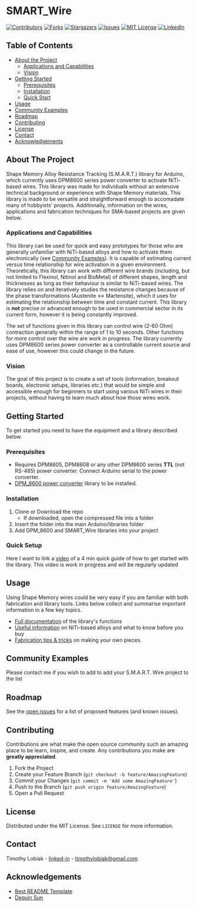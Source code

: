 # SMART_Wire

<!-- PROJECT SHIELDS -->
[![Contributors][contributors-shield]][contributors-url]
[![Forks][forks-shield]][forks-url]
[![Stargazers][stars-shield]][stars-url]
[![Issues][issues-shield]][issues-url]
[![MIT License][license-shield]][license-url]
[![LinkedIn][linkedin-shield]][linkedin-url]


<!-- PROJECT LOGO -->
<!--
***<br />
***<p align="center">
***  <a href="https://github.com/Lotiq/SMART_Wire">
***    <img src="images/logo.png" alt="Logo" width="80" height="80">
***  </a>
***
***  <h3 align="center">SMART_Wire</h3>
***
***  <p align="center">
***   An awesome README  to jumpstart your projects!
***    <br />
***    <a href="https://github.com/Lotiq/SMART_Wire"><strong>Explore the docs »</strong></a>
***    <br />
***    <br />
***    <a href="https://github.com/Lotiq/SMART_Wire">View Demo</a>
***    ·
***    <a href="https://github.com/Lotiq/SMART_Wire/issues">Report Bug</a>
***    ·
***    <a href="https://github.com/Lotiq/SMART_Wire/issues">Request Feature</a>
***  </p>
***</p>
-->


<!-- TABLE OF CONTENTS -->
## Table of Contents

* [About the Project](#about-the-project)
  * [Applications and Capabilities](#applications-and-capabilities)
  * [Vision](#vision)
* [Getting Started](#getting-started)
  * [Prerequisites](#prerequisites)
  * [Installation](#installation)
  * [Quick Start](#quick-start)
* [Usage](#usage)
* [Community Examples](#community-examples)
* [Roadmap](#roadmap)
* [Contributing](#contributing)
* [License](#license)
* [Contact](#contact)
* [Acknowledgements](#acknowledgements)



<!-- ABOUT THE PROJECT -->
## About The Project

Shape Memory Alloy Resistance Tracking (S.M.A.R.T.) library for Arduino, which currently uses DPM8600 series power converter to activate NiTi-based wires. This library was made for individuals without an extensive technical background or experience with Shape Memory materials. This library is made to be versatile and straightforward enough to accomadate many of hobbyists' projects. Additionally, information on the wires, applications and fabrication techniques for SMA-based projects are given below.


### Applications and Capabilities

This library can be used for quick and easy prototypes for those who are generally unfamiliar with NiTi-based alloys and how to activate them electronically (see [Community Examples](##community-examples)). It is capable of estimating current versus time relationship for wire activation in a given environment. Theoretically, this library can work with different wire brands (including, but not limited to Flexinol, Nitinol and BioMetal) of different shapes, length and thicknesses as long as their behaviour is similar to NiTi-based wires. The library relies on and iteratively studies the resistance changes because of the phase transformations (Austenite <-> Martensite), which it uses for estimating the relationship between time and constant current. This library is **not** precise or advanced enough to be used in commercial sector in its current form, however it is being constantly improved. 

The set of functions given in this library can control wire (2-60 Ohm) contraction generally within the range of 1 to 10 seconds. Other functions for more control over the wire are work in progress. The library currently uses DPM8600 series power converter as a controllable current source and ease of use, however this could change in the future.

### Vision

The goal of this project is to create a set of tools (information, breakout boards, electronic setups, libraries etc.) that would be simple and accessible enough for beginners to start using various NiTi wires in their projects, without having to learn much about how those wires work.


<!-- GETTING STARTED -->
## Getting Started

To get started you need to have the equipment and a library described below.

### Prerequisites

* Requires DPM8605, DPM8608 or any other DPM8600 series **TTL** (not RS-485) power converter. Connect Arduino serial to the power converter.
* [DPM_8600 power converter](https://github.com/Lotiq/DPM_8600) library to be installed.

### Installation

1. Clone or Download the repo
    - If downloaded, open the compressed file into a folder
2. Insert the folder into the main Arduino/libraries folder
3. Add DPM_8600 and SMART_Wire libraries into your project

### Quick Setup
Here I want to link a [video](https://vimeo.com/407255823/9682c160d5) of a 4 min quick guide of how to get started with the library. This video is work in progress and will be regularly updated


## Usage

Using Shape Memory wires could be very easy if you are familiar with both fabrication and library tools. Links below collect and summarise important information in a few key topics.

* [Full documentation](https://github.com/Lotiq/SMART_Wire/blob/master/SMART_Wire.h) of the library's functions
* [Useful information](https://github.com/Lotiq/SMART_Wire/blob/master/information/usefulinfo.md) on NiTi-based alloys and what to know before you buy
* [Fabrication tips & tricks](https://github.com/Lotiq/SMART_Wire/blob/master/information/fabrication.md) on making your own pieces.


<!-- USAGE EXAMPLES -->
## Community Examples

Please contact me if you wish to add to add your S.M.A.R.T. Wire project to the list


<!-- ROADMAP -->
## Roadmap

See the [open issues](https://github.com/Lotiq/SMART_Wire/issues) for a list of proposed features (and known issues).


<!-- CONTRIBUTING -->
## Contributing

Contributions are what make the open source community such an amazing place to be learn, inspire, and create. Any contributions you make are **greatly appreciated**.

1. Fork the Project
2. Create your Feature Branch (`git checkout -b feature/AmazingFeature`)
3. Commit your Changes (`git commit -m 'Add some AmazingFeature'`)
4. Push to the Branch (`git push origin feature/AmazingFeature`)
5. Open a Pull Request



<!-- LICENSE -->
## License

Distributed under the MIT License. See `LICENSE` for more information.



<!-- CONTACT -->
## Contact

Timothy Lobiak - [linked-in](http://linkedin.com/in/timothy-lobiak-045792151) - timothylobiak@gmail.com


<!-- ACKNOWLEDGEMENTS -->
## Acknowledgements
* [Best README Template](https://github.com/othneildrew/Best-README-Template)
* [Dequin Sun](https://github.com/DeqingSun)





<!-- MARKDOWN LINKS & IMAGES -->
[contributors-shield]: https://img.shields.io/github/contributors/Lotiq/SMART_Wire.svg?style=flat-square
[contributors-url]: https://github.com/Lotiq/SMART_Wire/graphs/contributors
[forks-shield]: https://img.shields.io/github/forks/Lotiq/SMART_Wire.svg?style=flat-square
[forks-url]: https://github.com/Lotiq/SMART_Wire/network/members
[stars-shield]: https://img.shields.io/github/stars/Lotiq/SMART_Wire.svg?style=flat-square
[stars-url]: https://github.com/Lotiq/SMART_Wire/stargazers
[issues-shield]: https://img.shields.io/github/issues/Lotiq/SMART_Wire.svg?style=flat-square
[issues-url]: https://github.com/Lotiq/SMART_Wire/issues
[license-shield]: https://img.shields.io/github/license/Lotiq/SMART_Wire.svg?style=flat-square
[license-url]: https://github.com/Lotiq/SMART_Wire/blob/master/LICENSE.txt
[linkedin-shield]: https://img.shields.io/badge/-LinkedIn-black.svg?style=flat-square&logo=linkedin&colorB=555
[linkedin-url]: https://www.linkedin.com/in/timothy-lobiak-045792151